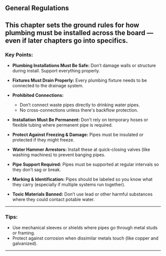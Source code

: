 ## General Regulations

This chapter sets the ground rules for how plumbing must be installed across the board — even if later chapters go into specifics.
---

### Key Points:

- **Plumbing Installations Must Be Safe:** Don’t damage walls or structure during install. Support everything properly.

- **Fixtures Must Drain Properly:** Every plumbing fixture needs to be connected to the drainage system.

- **Prohibited Connections:**
  - Don’t connect waste pipes directly to drinking water pipes.
  - No cross-connections unless there's backflow protection.

- **Installation Must Be Permanent:** Don’t rely on temporary hoses or flexible tubing where permanent 
pipe is required.

- **Protect Against Freezing & Damage:** Pipes must be insulated or protected if they might freeze.

- **Water Hammer Arrestors:** Install these at quick-closing valves (like washing machines) to prevent banging pipes.

- **Pipe Support Required:** Pipes must be supported at regular intervals so they don’t sag or break.

- **Marking & Identification:** Pipes should be labeled so you know what they carry (especially if multiple systems run together).

- **Toxic Materials Banned:** Don’t use lead or other harmful substances where they could contact potable water.

---

### Tips:
- Use mechanical sleeves or shields where pipes go through metal studs or framing.
- Protect against corrosion when dissimilar metals touch (like copper and galvanized).
---
